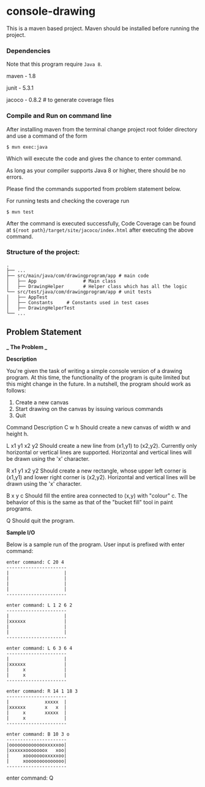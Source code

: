 # console-drawing

This is a maven based project. Maven should be installed before running the project.

### Dependencies

Note that this program require `Java 8`.

maven - 1.8

junit - 5.3.1

jacoco - 0.8.2 # to generate coverage files

### Compile and Run on command line

After installing maven from the terminal change project root folder directory and use a command of the form

`$ mvn exec:java`

Which will execute the code and gives the chance to enter command.

As long as your compiler supports Java 8 or higher, there should be no errors.

Please find the commands supported from problem statement below.

For running tests and checking the coverage run

`$ mvn test`

After the command is executed successfully, Code Coverage can be found at `${root path}/target/site/jacoco/index.html` after executing the above command.

### Structure of the project:

    .
    ├── ...
    ├── src/main/java/com/drawingprogram/app # main code
    │   ├── App                 # Main class
    │   ├── DrawingHelper       # Helper class which has all the logic
    └── src/test/java/com/drawingprogram/app # unit tests
    │   ├── AppTest
    │   ├── Constants     # Constants used in test cases
    │   ├── DrawingHelperTest
    └── ...

## Problem Statement

**_ The Problem _**

**Description**

You're given the task of writing a simple console version of a drawing program.
At this time, the functionality of the program is quite limited but this might change in the future.
In a nutshell, the program should work as follows:

1.  Create a new canvas
2.  Start drawing on the canvas by issuing various commands
3.  Quit

Command Description
C w h Should create a new canvas of width w and height h.

L x1 y1 x2 y2 Should create a new line from (x1,y1) to (x2,y2). Currently only
horizontal or vertical lines are supported. Horizontal and vertical lines
will be drawn using the 'x' character.

R x1 y1 x2 y2 Should create a new rectangle, whose upper left corner is (x1,y1) and
lower right corner is (x2,y2). Horizontal and vertical lines will be drawn
using the 'x' character.

B x y c Should fill the entire area connected to (x,y) with "colour" c. The
behavior of this is the same as that of the "bucket fill" tool in paint
programs.

Q Should quit the program.

**Sample I/O**

Below is a sample run of the program. User input is prefixed with enter command:

```text
enter command: C 20 4
----------------------
|                    |
|                    |
|                    |
|                    |
----------------------
```

```text
enter command: L 1 2 6 2
----------------------
|                    |
|xxxxxx              |
|                    |
|                    |
----------------------
```

```text
enter command: L 6 3 6 4
----------------------
|                    |
|xxxxxx              |
|     x              |
|     x              |
----------------------
```

```text
enter command: R 14 1 18 3
----------------------
|             xxxxx  |
|xxxxxx       x   x  |
|     x       xxxxx  |
|     x              |
----------------------
```

```text
enter command: B 10 3 o
----------------------
|oooooooooooooxxxxxoo|
|xxxxxxooooooox   xoo|
|     xoooooooxxxxxoo|
|     xoooooooooooooo|
----------------------
```

enter command: Q
